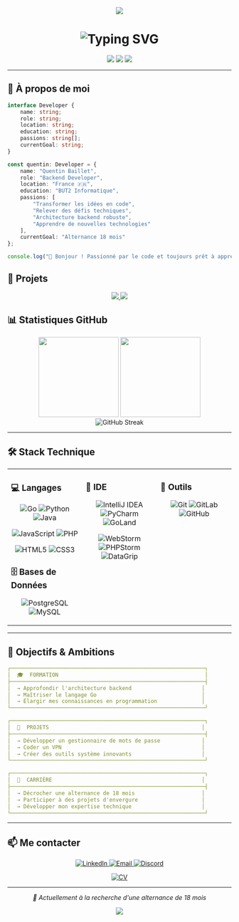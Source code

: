 <!-- Bannière animée -->
<p align="center">
  <img src="https://capsule-render.vercel.app/api?type=venom&color=0:8B5CF6,50:6366F1,100:3B82F6&height=300&section=header&text=Quentin%20Baillet&fontSize=50&fontColor=ffffff&fontAlignY=45&desc=Développeur%20Backend%20%7C%20En%20recherche%20d'alternance&descSize=20&descAlignY=65&animation=fadeIn"/>
</p>


<h1 align="center">
  <img src="https://readme-typing-svg.herokuapp.com?font=Fira+Code&weight=600&size=28&duration=3000&pause=1000&color=667EEA&center=true&vCenter=true&width=600&lines=Passionné+par+le+développement;Développeur+Backend;Étudiant+BUT2+Informatique;Recherche+d'une+alternance+18+mois" alt="Typing SVG" />
</h1>

<p align="center">
  <img src="https://img.shields.io/badge/Backend-Developer-667eea?style=for-the-badge&logo=go&logoColor=white"/>
  <img src="https://img.shields.io/badge/Open%20To-Alternance%2018%20mois-764ba2?style=for-the-badge&logo=handshake&logoColor=white"/>
  <img src="https://img.shields.io/badge/Focus-Backend-f093fb?style=for-the-badge&logo=serverfault&logoColor=white"/>
</p>

---

## 🎯 À propos de moi

```typescript
interface Developer {
    name: string;
    role: string;
    location: string;
    education: string;
    passions: string[];
    currentGoal: string;
}

const quentin: Developer = {
    name: "Quentin Baillet",
    role: "Backend Developer",
    location: "France 🇫🇷",
    education: "BUT2 Informatique",
    passions: [
        "Transformer les idées en code",
        "Relever des défis techniques",
        "Architecture backend robuste",
        "Apprendre de nouvelles technologies"
    ],
    currentGoal: "Alternance 18 mois"
};

console.log("👋 Bonjour ! Passionné par le code et toujours prêt à apprendre.");
```

## 🚀 Projets

<div align="center">

</div>

<p align="center">
  <a href="https://github.com/Nayyhem/linkchecker">
    <img src="https://github-readme-stats.vercel.app/api/pin/?username=Nayyhem&repo=password-manager&theme=react&bg_color=0d1117&title_color=667eea&icon_color=667eea&text_color=c9d1d9&hide_border=true" />
  </a>
  <a href="https://github.com/Nayyhem/bomberman">
    <img src="https://github-readme-stats.vercel.app/api/pin/?username=Nayyhem&repo=vpn-project&theme=react&bg_color=0d1117&title_color=764ba2&icon_color=764ba2&text_color=c9d1d9&hide_border=true" />
  </a>
</p>

## 📊 Statistiques GitHub

<div align="center">
  <img height="180em" src="https://github-readme-stats.vercel.app/api?username=Nayyhem&show_icons=true&theme=tokyonight&include_all_commits=true&count_private=true&hide_border=true&bg_color=0D1117&title_color=8B5CF6&icon_color=6366F1&text_color=C9D1D9"/>
  <img height="180em" src="https://github-readme-stats.vercel.app/api/top-langs/?username=Nayyhem&layout=compact&theme=tokyonight&hide_border=true&bg_color=0D1117&title_color=8B5CF6&text_color=C9D1D9&langs_count=8"/>
</div>

<div align="center">
  <img src="https://github-readme-streak-stats.herokuapp.com/?user=Nayyhem&theme=tokyonight&hide_border=true&background=0D1117&ring=8B5CF6&fire=6366F1&currStreakLabel=8B5CF6" alt="GitHub Streak" />
</div>

---

## 🛠️ Stack Technique

<table width="100%">
<tr>
<td width="33%" valign="top">

### 💻 Langages

<p align="center">
  <img src="https://img.shields.io/badge/Go-00ADD8?style=for-the-badge&logo=go&logoColor=white" alt="Go"/>
  <img src="https://img.shields.io/badge/Python-3776AB?style=for-the-badge&logo=python&logoColor=white" alt="Python"/>
  <img src="https://img.shields.io/badge/Java-ED8B00?style=for-the-badge&logo=openjdk&logoColor=white" alt="Java"/>
</p>

<p align="center">
  <img src="https://img.shields.io/badge/JavaScript-F7DF1E?style=for-the-badge&logo=JavaScript&logoColor=black" alt="JavaScript"/>
  <img src="https://img.shields.io/badge/PHP-777BB4?style=for-the-badge&logo=php&logoColor=white" alt="PHP"/>
</p>

<p align="center">
  <img src="https://img.shields.io/badge/HTML5-E34F26?style=for-the-badge&logo=html5&logoColor=white" alt="HTML5"/>
  <img src="https://img.shields.io/badge/CSS3-1572B6?style=for-the-badge&logo=css3&logoColor=white" alt="CSS3"/>
</p>

### 🗄️ Bases de Données

<p align="center">
  <img src="https://img.shields.io/badge/PostgreSQL-316192?style=for-the-badge&logo=postgresql&logoColor=white" alt="PostgreSQL"/>
  <img src="https://img.shields.io/badge/MySQL-4479A1?style=for-the-badge&logo=mysql&logoColor=white" alt="MySQL"/>
</p>

</td>
<td width="33%" valign="top">

### 💼 IDE

<p align="center">
  <img src="https://img.shields.io/badge/IntelliJ_IDEA-000000.svg?style=for-the-badge&logo=intellij-idea&logoColor=white" alt="IntelliJ IDEA"/>
  <img src="https://img.shields.io/badge/PyCharm-000000.svg?style=for-the-badge&logo=pycharm&logoColor=white" alt="PyCharm"/>
  <img src="https://img.shields.io/badge/GoLand-000000.svg?style=for-the-badge&logo=goland&logoColor=white" alt="GoLand"/>
</p>

<p align="center">
  <img src="https://img.shields.io/badge/WebStorm-000000?style=for-the-badge&logo=webstorm&logoColor=white" alt="WebStorm"/>
  <img src="https://img.shields.io/badge/PHPStorm-000000?style=for-the-badge&logo=phpstorm&logoColor=white" alt="PHPStorm"/>
  <img src="https://img.shields.io/badge/DataGrip-000000?style=for-the-badge&logo=datagrip&logoColor=white" alt="DataGrip"/>
</p>

</td>
<td width="33%" valign="top">

### 🔧 Outils

<p align="center">
  <img src="https://img.shields.io/badge/Git-F05032?style=for-the-badge&logo=git&logoColor=white" alt="Git"/>
  <img src="https://img.shields.io/badge/GitLab-330F63?style=for-the-badge&logo=gitlab&logoColor=white" alt="GitLab"/>
  <img src="https://img.shields.io/badge/GitHub-181717?style=for-the-badge&logo=github&logoColor=white" alt="GitHub"/>
</p>

</td>
</tr>
</table>

---

## 🎯 Objectifs & Ambitions

```yaml
┌─────────────────────────────────────────────────────────────┐
│  🎓  FORMATION                                              │
├─────────────────────────────────────────────────────────────┤
│  → Approfondir l'architecture backend                      │
│  → Maîtriser le langage Go                                 │
│  → Élargir mes connaissances en programmation              │
└─────────────────────────────────────────────────────────────┘

┌─────────────────────────────────────────────────────────────┐
│  🚀  PROJETS                                                │
├─────────────────────────────────────────────────────────────┤
│  → Développer un gestionnaire de mots de passe             │
│  → Coder un VPN                                            │
│  → Créer des outils système innovants                      │
└─────────────────────────────────────────────────────────────┘

┌─────────────────────────────────────────────────────────────┐
│  💼  CARRIÈRE                                               │
├─────────────────────────────────────────────────────────────┤
│  → Décrocher une alternance de 18 mois                     │
│  → Participer à des projets d'envergure                    │
│  → Développer mon expertise technique                      │
└─────────────────────────────────────────────────────────────┘
```

---

## 📫 Me contacter

<p align="center">
  <a href="https://www.linkedin.com/in/quentin-baillet/">
    <img src="https://img.shields.io/badge/LinkedIn-0077B5?style=for-the-badge&logo=linkedin&logoColor=white" alt="LinkedIn"/>
  </a>
  <a href="mailto:bquentin62@orange.fr">
    <img src="https://img.shields.io/badge/Email-D14836?style=for-the-badge&logo=gmail&logoColor=white" alt="Email"/>
  </a>
  <a href="https://discord.com/users/_nayyhem_">
    <img src="https://img.shields.io/badge/Discord-5865F2?style=for-the-badge&logo=discord&logoColor=white" alt="Discord"/>
  </a>
</p>

<p align="center">
  <a href="https://github.com/Nayyhem/Nayyhem/tree/main/blob/main/assets/CV-Quentin-Baillet.pdf">
    <img src="https://img.shields.io/badge/CV-Télécharger-667eea?style=for-the-badge&logo=adobeacrobatreader&logoColor=white" alt="CV"/>
  </a>
</p>

---

<p align="center">
  <i>💼 Actuellement à la recherche d'une alternance de 18 mois</i>
</p>

<p align="center">
  <img src="https://capsule-render.vercel.app/api?type=waving&color=0:764ba2,100:667eea&height=120&section=footer"/>
</p>
</div>


